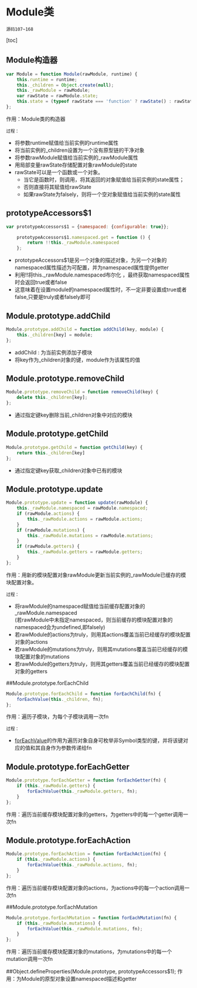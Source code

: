 # Module类
`源码107~168`

[toc]
## Module构造器
```js
var Module = function Module(rawModule, runtime) {
    this.runtime = runtime;
    this._children = Object.create(null);
    this._rawModule = rawModule;
    var rawState = rawModule.state;
    this.state = (typeof rawState === 'function' ? rawState() : rawState) || {};
};
```

作用：Module类的构造器

`过程：`

* 将参数runtime赋值给当前实例的runtime属性
* 将当前实例的_children设置为一个没有原型链的干净对象
* 将参数rawModule赋值给当前实例的_rawModule属性
* 用局部变量rawState存储配置对象rawModule的state
* rawState可以是一个函数或一个对象。
    * 当它是函数时，则调用，将其返回的对象赋值给当前实例的state属性；
    * 否则直接将其赋值给rawState
    * 如果rawState为falsely，则将一个空对象赋值给当前实例的state属性

## prototypeAccessors$1
```js
var prototypeAccessors$1 = {namespaced: {configurable: true}};

    prototypeAccessors$1.namespaced.get = function () {
        return !!this._rawModule.namespaced
    };
```

* prototypeAccessors$1是另一个对象的描述对象，为另一个对象的namespaced属性描述为可配置，并为namespaced属性提供getter
* 利用!!将this._rawModule.namespaced布尔化 ，最终获取namespaced属性时会返回true或者false
* 这意味着在设置module的namespaced属性时，不一定非要设置成true或者false,只要是truly或者falsely即可

## Module.prototype.addChild
```js
Module.prototype.addChild = function addChild(key, module) {
    this._children[key] = module;
};
```

* addChild : 为当前实例添加子模块
* 将key作为_children对象的键，module作为该属性的值

## Module.prototype.removeChild
```js
Module.prototype.removeChild = function removeChild(key) {
    delete this._children[key];
};
```

* 通过指定键key删除当前_children对象中对应的模块

## Module.prototype.getChild
```js
Module.prototype.getChild = function getChild(key) {
    return this._children[key]
};
```

* 通过指定键key获取_children对象中已有的模块

## Module.prototype.update
```js
Module.prototype.update = function update(rawModule) {
    this._rawModule.namespaced = rawModule.namespaced;
    if (rawModule.actions) {
        this._rawModule.actions = rawModule.actions;
    }
    if (rawModule.mutations) {
        this._rawModule.mutations = rawModule.mutations;
    }
    if (rawModule.getters) {
        this._rawModule.getters = rawModule.getters;
    }
};
```

作用：用新的模块配置对象rawModule更新当前实例的_rawModule已缓存的模块配置对象。

`过程：`

* 将rawModule的namespaced赋值给当前缓存配置对象的_rawModule.namespaced<br>(若rawModule中未指定namespaced，则当前缓存的模块配置对象的namespaced会为undefined,即falsely)
* 若rawModule的actions为truly，则用其actions覆盖当前已经缓存的模块配置对象的actions
* 若rawModule的mutations为truly，则用其mutations覆盖当前已经缓存的模块配置对象的mutations
* 若rawModule的getters为truly，则用其getters覆盖当前已经缓存的模块配置对象的getters

##Module.prototype.forEachChild
```js
Module.prototype.forEachChild = function forEachChild(fn) {
    forEachValue(this._children, fn);
};
```

作用：遍历子模块，为每个子模块调用一次fn

`过程：`

* [forEachValue](./forEachValue.md)的作用为遍历对象自身可枚举非Symbol类型的键，并将该键对应的值和其自身作为参数传递给fn

## Module.prototype.forEachGetter
```js
Module.prototype.forEachGetter = function forEachGetter(fn) {
    if (this._rawModule.getters) {
        forEachValue(this._rawModule.getters, fn);
    }
};
``` 

作用：遍历当前缓存模块配置对象的getters，为getters中的每一个getter调用一次fn

## Module.prototype.forEachAction
```js
Module.prototype.forEachAction = function forEachAction(fn) {
    if (this._rawModule.actions) {
        forEachValue(this._rawModule.actions, fn);
    }
};
```

作用：遍历当前缓存模块配置对象的actions，为actions中的每一个action调用一次fn

##Module.prototype.forEachMutation
```js
Module.prototype.forEachMutation = function forEachMutation(fn) {
    if (this._rawModule.mutations) {
        forEachValue(this._rawModule.mutations, fn);
    }
};
```

作用：遍历当前缓存模块配置对象的mutations，为mutations中的每一个mutation调用一次fn

##Object.defineProperties(Module.prototype, prototypeAccessors$1);
作用：为Module的原型对象设置namespaced描述和getter




